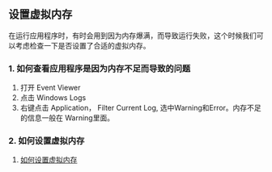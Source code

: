 ## 设置虚拟内存
在运行应用程序时，有时会用到因为内存爆满，而导致运行失败，这个时候我们可以考虑检查一下是否设置了合适的虚拟内存。

### 1. 如何查看应用程序是因为内存不足而导致的问题
1. 打开 Event Viewer
2. 点击 Windows Logs
3. 右键点击 Application， Filter Current Log, 选中Warning和Error。内存不足的信息一般在 Warning里面。

### 2. 如何设置虚拟内存
1. [如何设置虚拟内存](https://jingyan.baidu.com/article/2fb0ba4075567800f2ec5fcb.html)

